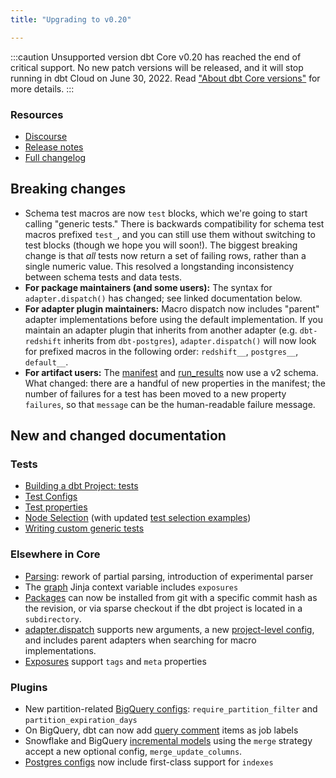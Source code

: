 ```yaml
---
title: "Upgrading to v0.20"

---
```


:::caution Unsupported version
dbt Core v0.20 has reached the end of critical support. No new patch versions will be released, and it will stop running in dbt Cloud on June 30, 2022. Read ["About dbt Core versions"](/docs/dbt-versions/core) for more details.
:::

### Resources

- [Discourse](https://discourse.getdbt.com/t/2621)
- [Release notes](https://github.com/dbt-labs/dbt-core/releases/tag/v0.20.0)
- [Full changelog](https://github.com/dbt-labs/dbt-core/blob/0.20.latest/CHANGELOG.md)

## Breaking changes

- Schema test macros are now `test` blocks, which we're going to start calling "generic tests." There is backwards compatibility for schema test macros prefixed `test_`, and you can still use them without switching to test blocks (though we hope you will soon!). The biggest breaking change is that _all_ tests now return a set of failing rows, rather than a single numeric value. This resolved a longstanding inconsistency between schema tests and data tests.
- **For package maintainers (and some users):** The syntax for `adapter.dispatch()` has changed; see linked documentation below.
- **For adapter plugin maintainers:** Macro dispatch now includes "parent" adapter implementations before using the default implementation. If you maintain an adapter plugin that inherits from another adapter (e.g. `dbt-redshift` inherits from `dbt-postgres`), `adapter.dispatch()` will now look for prefixed macros in the following order: `redshift__`, `postgres__`, `default__`.
- **For artifact users:** The [manifest](/reference/artifacts/manifest-json) and [run_results](/reference/artifacts/run-results-json) now use a v2 schema. What changed: there are a handful of new properties in the manifest; the number of failures for a test has been moved to a new property `failures`, so that `message` can be the human-readable failure message.

## New and changed documentation

### Tests

- [Building a dbt Project: tests](/docs/build/tests)
- [Test Configs](/reference/test-configs)
- [Test properties](/reference/resource-properties/tests)
- [Node Selection](/reference/node-selection/syntax) (with updated [test selection examples](/reference/node-selection/test-selection-examples))
- [Writing custom generic tests](/best-practices/writing-custom-generic-tests)

### Elsewhere in Core
- [Parsing](/reference/parsing): rework of partial parsing, introduction of experimental parser
- The [graph](/reference/dbt-jinja-functions/graph) Jinja context variable includes `exposures`
- [Packages](/docs/build/packages) can now be installed from git with a specific commit hash as the revision, or via sparse checkout if the dbt project is located in a `subdirectory`.
- [adapter.dispatch](/reference/dbt-jinja-functions/dispatch) supports new arguments, a new [project-level config](/reference/project-configs/dispatch-config), and includes parent adapters when searching for macro implementations.
- [Exposures](/reference/exposure-properties) support `tags` and `meta` properties

### Plugins
- New partition-related [BigQuery configs](/reference/resource-configs/bigquery-configs#additional-partition-configs): `require_partition_filter` and `partition_expiration_days`
- On BigQuery, dbt can now add [query comment](/reference/project-configs/query-comment) items as job labels
- Snowflake and BigQuery [incremental models](/docs/build/incremental-models#strategy-specific-configs) using the `merge` strategy accept a new optional config, `merge_update_columns`.
- [Postgres configs](/reference/resource-configs/postgres-configs) now include first-class support for `indexes`
